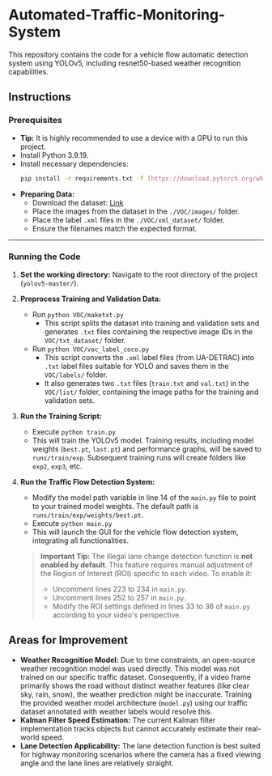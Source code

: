 # Automated-Traffic-Monitoring-System
This repository contains the code for a vehicle flow automatic detection system using YOLOv5, including resnet50-based weather recognition capabilities.

## Instructions

### Prerequisites

* **Tip:** It is highly recommended to use a device with a GPU to run this project.
* Install Python 3.9.19.
* Install necessary dependencies:
    ```bash
    pip install -r requirements.txt -f [https://download.pytorch.org/whl/torch_stable.html](https://download.pytorch.org/whl/torch_stable.html)
    ```
* **Preparing Data:**
    * Download the dataset: [Link](https://drive.google.com/file/d/1qeoyWlAduQxZjBF0_odZEGLL_z2DJIfn/view?usp=drive_link)
    * Place the images from the dataset in the `./VOC/images/` folder.
    * Place the label `.xml` files in the `./VOC/xml_dataset/` folder.
    * Ensure the filenames match the expected format.

---

### Running the Code

1.  **Set the working directory:** Navigate to the root directory of the project (`yolov5-master/`).

2.  **Preprocess Training and Validation Data:**
    * Run `python VOC/maketxt.py`
        * This script splits the dataset into training and validation sets and generates `.txt` files containing the respective image IDs in the `VOC/txt_dataset/` folder.
    * Run `python VOC/voc_label_coco.py`
        * This script converts the `.xml` label files (from UA-DETRAC) into `.txt` label files suitable for YOLO and saves them in the `VOC/labels/` folder.
        * It also generates two `.txt` files (`train.txt` and `val.txt`) in the `VOC/list/` folder, containing the image paths for the training and validation sets.

3.  **Run the Training Script:**
    * Execute `python train.py`
    * This will train the YOLOv5 model. Training results, including model weights (`best.pt`, `last.pt`) and performance graphs, will be saved to `runs/train/exp`. Subsequent training runs will create folders like `exp2`, `exp3`, etc.

4.  **Run the Traffic Flow Detection System:**
    * Modify the model path variable in line 14 of the `main.py` file to point to your trained model weights. The default path is `runs/train/exp/weights/best.pt`.
    * Execute `python main.py`
    * This will launch the GUI for the vehicle flow detection system, integrating all functionalities.

    > **Important Tip:** The illegal lane change detection function is **not enabled by default**. This feature requires manual adjustment of the Region of Interest (ROI) specific to each video. To enable it:
    > * Uncomment lines 223 to 234 in `main.py`.
    > * Uncomment lines 252 to 257 in `main.py`.
    > * Modify the ROI settings defined in lines 33 to 36 of `main.py` according to your video's perspective.

## Areas for Improvement

* **Weather Recognition Model:** Due to time constraints, an open-source weather recognition model was used directly. This model was not trained on our specific traffic dataset. Consequently, if a video frame primarily shows the road without distinct weather features (like clear sky, rain, snow), the weather prediction might be inaccurate. Training the provided weather model architecture (`model.py`) using our traffic dataset annotated with weather labels would resolve this.
* **Kalman Filter Speed Estimation:** The current Kalman filter implementation tracks objects but cannot accurately estimate their real-world speed.
* **Lane Detection Applicability:** The lane detection function is best suited for highway monitoring scenarios where the camera has a fixed viewing angle and the lane lines are relatively straight.
